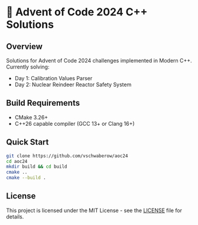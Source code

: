 # 🎄 Advent of Code 2024 C++ Solutions

## Overview
Solutions for Advent of Code 2024 challenges implemented in Modern C++. Currently solving:
- Day 1: Calibration Values Parser
- Day 2: Nuclear Reindeer Reactor Safety System

## Build Requirements
- CMake 3.26+
- C++26 capable compiler (GCC 13+ or Clang 16+)

## Quick Start

```bash
git clone https://github.com/vschwaberow/aoc24
cd aoc24
mkdir build && cd build
cmake ..
cmake --build .
```

## License

This project is licensed under the MIT License - see the [LICENSE](LICENSE) file for details.

